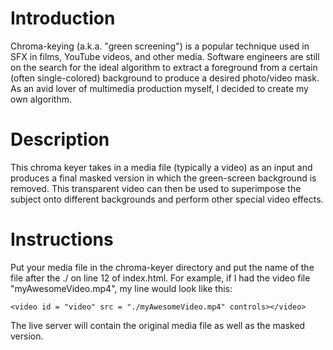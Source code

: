 # Introduction
Chroma-keying (a.k.a. "green screening") is a popular technique used in SFX in films, YouTube videos, and other media. Software engineers are still on the search for the ideal algorithm to extract a foreground from a certain (often single-colored) background to produce a desired photo/video mask. As an avid lover of multimedia production myself, I decided to create my own algorithm.

# Description
This chroma keyer takes in a media file (typically a video) as an input and produces a final masked version in which the green-screen background is removed. This transparent video can then be used to superimpose the subject onto different backgrounds and perform other special video effects.

# Instructions
Put your media file in the chroma-keyer directory and put the name of the file after the ./ on line 12 of index.html.
For example, if I had the video file "myAwesomeVideo.mp4", my line would look like this:
```
<video id = "video" src = "./myAwesomeVideo.mp4" controls></video>
```
The live server will contain the original media file as well as the masked version.
